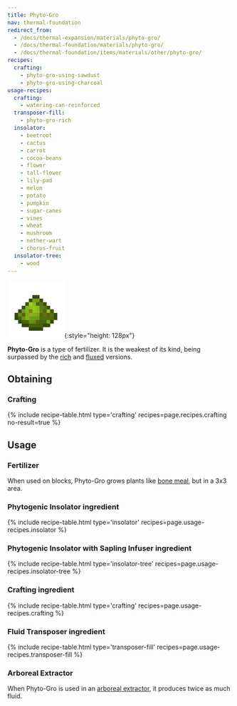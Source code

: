 ```yaml
---
title: Phyto-Gro
nav: thermal-foundation
redirect_from:
  - /docs/thermal-expansion/materials/phyto-gro/
  - /docs/thermal-foundation/materials/phyto-gro/
  - /docs/thermal-foundation/items/materials/other/phyto-gro/
recipes:
  crafting:
    - phyto-gro-using-sawdust
    - phyto-gro-using-charcoal
usage-recipes:
  crafting:
    - watering-can-reinforced
  transposer-fill:
    - phyto-gro-rich
  insolator:
    - beetroot
    - cactus
    - carrot
    - cocoa-beans
    - flower
    - tall-flower
    - lily-pad
    - melon
    - potato
    - pumpkin
    - sugar-canes
    - vines
    - wheat
    - mushroom
    - nether-wart
    - chorus-fruit
  insolator-tree:
    - wood
---
```


![Phyto-Gro](/assets/images/thermal-foundation/phyto-gro.png){:style="height: 128px"}


**Phyto-Gro** is a type of fertilizer. It is the weakest of its kind, being
surpassed by the [rich](/docs/rich-phyto-gro/) and
[fluxed](/docs/fluxed-phyto-gro/) versions.


Obtaining
---------

### Crafting
{% include recipe-table.html type='crafting' recipes=page.recipes.crafting no-result=true %}


Usage
-----

### Fertilizer
When used on blocks, Phyto-Gro grows plants like [bone
meal](https://minecraft.gamepedia.com/Bone_Meal), but in a 3x3 area.

### Phytogenic Insolator ingredient
{% include recipe-table.html type='insolator' recipes=page.usage-recipes.insolator %}

### Phytogenic Insolator with Sapling Infuser ingredient
{% include recipe-table.html type='insolator-tree' recipes=page.usage-recipes.insolator-tree %}

### Crafting ingredient
{% include recipe-table.html type='crafting' recipes=page.usage-recipes.crafting %}

### Fluid Transposer ingredient
{% include recipe-table.html type='transposer-fill' recipes=page.usage-recipes.transposer-fill %}

### Arboreal Extractor
When Phyto-Gro is used in an [arboreal extractor](/docs/arboreal-extractor/), it
produces twice as much fluid.
